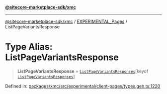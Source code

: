 [**@sitecore-marketplace-sdk/xmc**](../../../../README.md)

***

[@sitecore-marketplace-sdk/xmc](../../../../README.md) / [EXPERIMENTAL\_Pages](../README.md) / ListPageVariantsResponse

# Type Alias: ListPageVariantsResponse

> **ListPageVariantsResponse** = [`ListPageVariantsResponses`](ListPageVariantsResponses.md)\[keyof [`ListPageVariantsResponses`](ListPageVariantsResponses.md)\]

Defined in: [packages/xmc/src/experimental/client-pages/types.gen.ts:1220](https://github.com/Sitecore/marketplace-sdk/blob/main/packages/xmc/src/experimental/client-pages/types.gen.ts#L1220)
